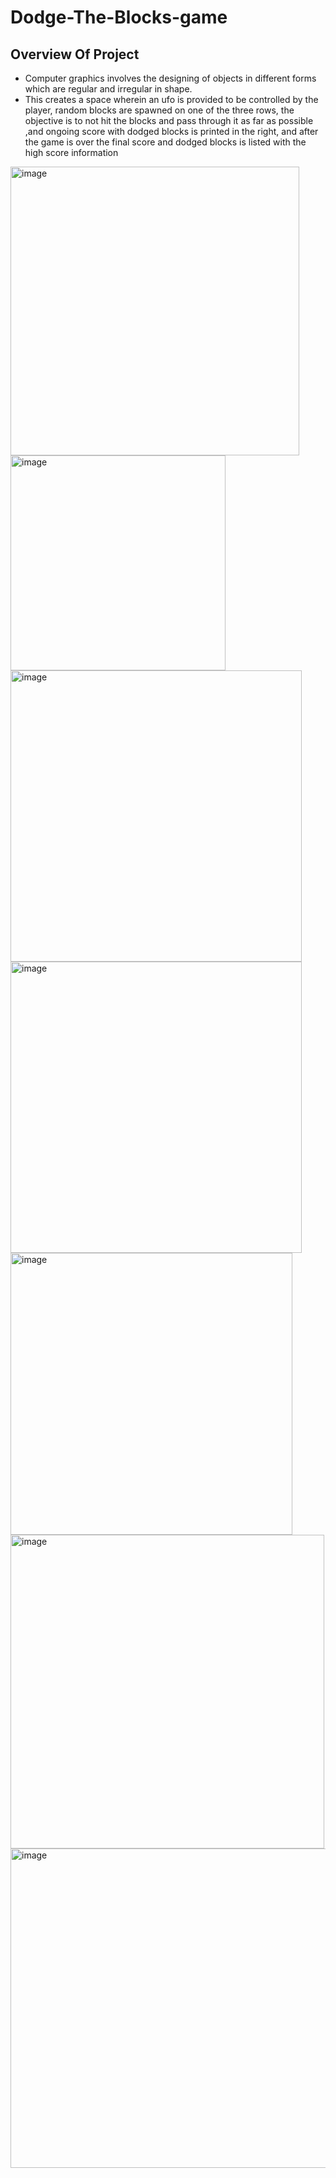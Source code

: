 # Dodge-The-Blocks-game
## Overview Of Project
- Computer graphics involves the designing of objects in different forms which are regular and irregular in shape. 
- This creates a space wherein an ufo is provided to be controlled by the player, random blocks are spawned on one of the three rows, the objective is to not hit the blocks and pass through it as far as possible ,and ongoing score with dodged blocks is printed in the right, and after the game is over the final score and dodged blocks is listed with the high score information
 
<img width="462" alt="image" src="https://user-images.githubusercontent.com/78653269/194397609-da3f44b8-b95c-4680-bae3-9eae435e2889.png">
<img width="344" alt="image" src="https://user-images.githubusercontent.com/78653269/194397621-ebfe9d47-d1b7-4df5-a187-f043f0f99bbd.png">
<img width="466" alt="image" src="https://user-images.githubusercontent.com/78653269/194397682-cd422cb2-6015-4eab-b42c-2375d1abdc02.png">
<img width="466" alt="image" src="https://user-images.githubusercontent.com/78653269/194397707-3bbdf65c-8da7-45dd-8d7f-1eecab8178bc.png">

<img width="451" alt="image" src="https://user-images.githubusercontent.com/78653269/194397739-3ab25d66-902e-4746-bc26-ed18a15775f3.png">
<img width="502" alt="image" src="https://user-images.githubusercontent.com/78653269/194397757-f71cde80-91b7-4fa5-8b3e-ad65fd755f1d.png">
<img width="511" alt="image" src="https://user-images.githubusercontent.com/78653269/194397768-3ddd772c-532f-4d14-ad22-1b1fcf89d062.png">

